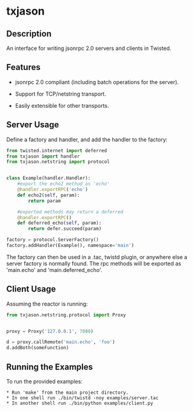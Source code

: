 txjason
============


Description
-----------

An interface for writing jsonrpc 2.0 servers and clients in Twisted.


Features
--------

* jsonrpc 2.0 compliant (including batch operations for the server).

* Support for TCP/netstring transport.

* Easily extensible for other transports.


Server Usage
------------

Define a factory and handler, and add the handler to the factory:

```python
from twisted.internet import deferred
from txjason import handler
from txjason.netstring import protocol


class Example(handler.Handler):
    #export the echo2 method as 'echo'
    @handler.exportRPC('echo')
    def echo2(self, param):
        return param

    #exported methods may return a deferred
    @handler.exportRPC()
    def deferred_echo(self, param):
        return defer.succeed(param)

factory = protocol.ServerFactory()
factory.addHandler(Example(), namespace='main')
```

The factory can then be used in a .tac, twistd plugin, or anywhere else a server factory
is normally found. The rpc methods will be exported as 'main.echo' and 'main.deferred_echo'.


Client Usage
------------

Assuming the reactor is running:

```python
from txjason.netstring.protocol import Proxy


proxy = Proxy('127.0.0.1', 7080)

d = proxy.callRemote('main.echo', 'foo')
d.addBoth(someFunction)
```

Running the Examples
--------------------

To run the provided examples:

	* Run 'make' from the main project directory.
    * In one shell run ./bin/twistd -noy examples/server.tac
    * In another shell run ./bin/python examples/client.py
